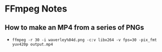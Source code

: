 # FFmpeg Notes

## How to make an MP4 from a series of PNGs

- `ffmpeg -r 30 -i waverley%04d.png -c:v libx264 -v fps=30 -pix_fmt yuv420p output.mp4`
